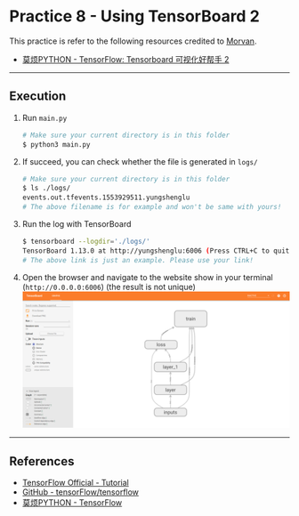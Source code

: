 # Practice 8 - Using TensorBoard 2

This practice is refer to the following resources credited to [Morvan](https://github.com/MorvanZhou).
* [莫烦PYTHON - TensorFlow: Tensorboard 可视化好帮手 2](https://morvanzhou.github.io/tutorials/machine-learning/tensorflow/4-2-tensorboard2/)

---
## Execution

1. Run `main.py`
    ```bash
    # Make sure your current directory is in this folder
    $ python3 main.py
    ```
2. If succeed, you can check whether the file is generated in `logs/`
    ```bash
    # Make sure your current directory is in this folder
    $ ls ./logs/
    events.out.tfevents.1553929511.yungshenglu
    # The above filename is for example and won't be same with yours!
    ```
3. Run the log with TensorBoard
    ```bash
    $ tensorboard --logdir='./logs/'
    TensorBoard 1.13.0 at http://yungshenglu:6006 (Press CTRL+C to quit)
    # The above link is just an example. Please use your link!
    ```
4. Open the browser and navigate to the website show in your terminal (`http://0.0.0.0:6006`) (the result is not unique)
    ![](../../../../res/img/movan/8-tensorboard.png)

---
## References

* [TensorFlow Official - Tutorial](https://www.tensorflow.org/tutorials/)
* [GitHub - tensorFlow/tensorflow](https://github.com/tensorflow/tensorflow)
* [莫烦PYTHON - TensorFlow](https://morvanzhou.github.io/tutorials/machine-learning/tensorflow)